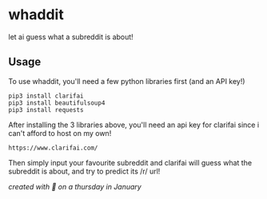 # whaddit

let ai guess what a subreddit is about!

## Usage
To use whaddit, you'll need a few python libraries first (and an API key!)

```
pip3 install clarifai
pip3 install beautifulsoup4
pip3 install requests
```

After installing the 3 libraries above, you'll need an api key for clarifai since i can't afford to host on my own!

```
https://www.clarifai.com/
```

Then simply input your favourite subreddit and clarifai will guess what the subreddit is about, and try to predict its /r/ url!

*created with :purple_heart: on a thursday in January*